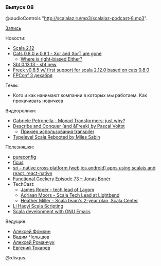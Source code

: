 ### Выпуск 08

@:audioControls "http://scalalaz.ru/mp3/scalalaz-podcast-8.mp3".

[Запись](http://scalalaz.ru/mp3/scalalaz-podcast-8.mp3)

Новости:

- [Scala 2.12](http://www.scala-lang.org/news/2.12.0) 
- [Cats 0.8.0 и 0.8.1 - Xor and XorT are gone](https://github.com/typelevel/cats/releases)
    - [Where is right-biased Either?](http://typelevel.org/cats/faq.html#either) 
- [Sbt 0.13.13 - sbt new](http://www.scala-sbt.org/0.13/docs/sbt-new-and-Templates.html)  
- [Freek v0.6.5 w/ first support for scala 2.12.0 based on cats 0.8.0](https://github.com/ProjectSeptemberInc/freek) 
- [FPConf 3 декабря](http://fpconf.ru)

Темы:

- Кого и как нанимают компании в которых мы работаем. Как прокачивать новичков

Видеоролики:

- [Gabriele Petronella - Monad Transformers: just why?](https://vimeo.com/170461662)
- [Describe and Conquer (and &Freek) by Pascal Voitot](https://www.youtube.com/watch?v=JX0bJUqZ0MY)
    - [Пример использования transpiler](http://scastie.org/23692)
- [Typelevel Scala Rebooted by Miles Sabin](https://www.youtube.com/watch?v=6H7FsMCuMMk)

Полезняшки:

- [pureconfig](https://github.com/melrief/pureconfig)
- [ficus](https://github.com/iheartradio/ficus)
- [sri - native cross platform (web,ios,android) apps using scalajs and react, react-native](https://github.com/chandu0101/sri)
- [Functional Geekery Episode 73 – Jonas Bonér](https://www.functionalgeekery.com/episode-73-jonas-boner/)
- TechCast:
    - [James Roper - tech lead of Lagom](http://chariotsolutions.com/podcast/techcast-99-james-roper-scala/)
    - [Adriaan Moors - Scala Tech Lead at Lightbend](http://chariotsolutions.com/podcast/techcast-98-adriaan-moors-scala/) 
    - [Heather Miller - Scala team's 2-year plan, Scala Center](http://chariotsolutions.com/podcast/techcast-97-heather-miller-scala/)
- [Li Haoyi Scala Scripting](https://vimeo.com/191328477)
- [Scala development with GNU Emacs](http://www.47deg.com/blog/scala-development-with-emacs)

Ведущие:

- [Алексей Фомкин](http://github.com/fomkin)
- [Вадим Челышов](http://github.com/dos65)
- [Алексей Романчук](http://github.com/13h3r)
- [Евгений Токарев](http://github.com/strobe)


@:disqus.
